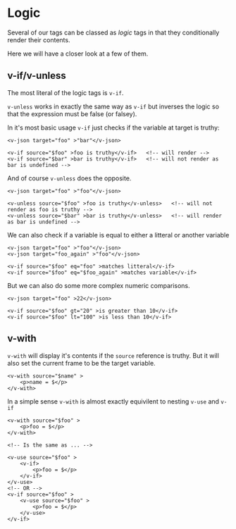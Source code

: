 # Logic

Several of our tags can be classed as _logic_ tags in that they conditionally render their contents.

Here we will have a closer look at a few of them.

## v-if/v-unless

The most literal of the logic tags is `v-if`.

`v-unless` works in exactly the same way as `v-if` but inverses the logic so that the expression must be false (or falsey).

In it's most basic usage `v-if` just checks if the variable at target is truthy:
```
<v-json target="foo" >"bar"</v-json>

<v-if source="$foo" >foo is truthy</v-if>   <!-- will render -->
<v-if source="$bar" >bar is truthy</v-if>   <!-- will not render as bar is undefined -->
```

And of course `v-unless` does the opposite.
```
<v-json target="foo" >"foo"</v-json>

<v-unless source="$foo" >foo is truthy</v-unless>   <!-- will not render as foo is truthy -->
<v-unless source="$bar" >bar is truthy</v-unless>   <!-- will render as bar is undefined -->
```

We can also check if a variable is equal to either a litteral or another variable
```
<v-json target="foo" >"foo"</v-json>
<v-json target="foo_again" >"foo"</v-json>

<v-if source="$foo" eq="foo" >matches litteral</v-if>
<v-if source="$foo" eq="$foo_again" >matches variable</v-if>
```


But we can also do some more complex numeric comparisons.

```
<v-json target="foo" >22</v-json>

<v-if source="$foo" gt="20" >is greater than 10</v-if>
<v-if source="$foo" lt="100" >is less than 10</v-if>
```

## v-with

`v-with` will display it's contents if the `source` reference is truthy. But it will also set the current frame to be the target variable.

```
<v-with source="$name" >
    <p>name = $</p>
</v-with>
```

In a simple sense `v-with` is almost exactly equivilent to nesting `v-use` and `v-if`

```
<v-with source="$foo" >
    <p>foo = $</p>
</v-with>

<!-- Is the same as ... -->

<v-use source="$foo" >
    <v-if>
        <p>foo = $</p>
    </v-if>
</v-use>
<!-- OR -->
<v-if source="$foo" >
    <v-use source="$foo" >
        <p>foo = $</p>
    </v-use>
</v-if>

```

